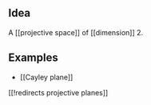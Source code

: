 
## Idea

A [[projective space]] of [[dimension]] 2.

## Examples

* [[Cayley plane]]

[[!redirects projective planes]]
